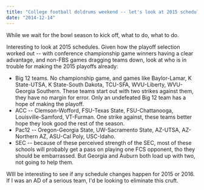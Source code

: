 ```yaml
---
title: "College football doldrums weekend -- let's look at 2015 schedules"
date: "2014-12-14"
---
```


While we wait for the bowl season to kick off, what to do, what to do.

Interesting to look at 2015 schedules. Given how the playoff selection worked out -- with conference championship game winners having a clear advantage, and non-FBS games dragging teams down, look at who is in trouble for making the 2015 playoffs already:

- Big 12 teams. No championship game, and games like Baylor-Lamar, K State-UTSA, K State-South Dakota, TCU-SFA, WVU-Liberty, WVU-Georgia Southern. These teams start out with two strikes against them, they have no margin for error. Only an undefeated Big 12 team has a hope of making the playoff.
- ACC -- Clemson-Wofford, FSU-Texas State, FSU-Chattanooga, Louisville-Samford, VT-Furman. One strike against, these teams better hope they look good the rest of the season.
- Pac12 -- Oregon-Georgia State, UW-Sacramento State, AZ-UTSA, AZ-Northern AZ, ASU-Cal Poly, USC-Idaho.
- SEC -- because of these perceived strength of the SEC, most of these schools will probably get a pass on playing one FCS opponent, tho they should be embarrassed. But Georgia and Auburn both load up with two, not going to help them.

WIll be interesting to see if any schedule changes happen for 2015 or 2016. If I was an AD of a serious team, I'd be looking to eliminate this cruft.

